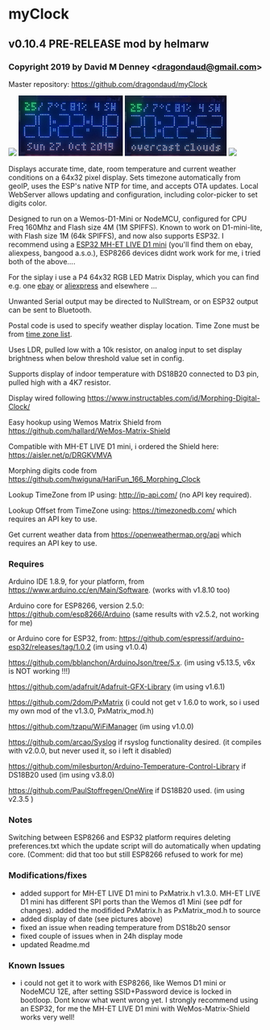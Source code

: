 # myClock
## v0.10.4 PRE-RELEASE mod by helmarw
### Copyright 2019 by David M Denney &lt;dragondaud@gmail.com&gt;

Master repository: https://github.com/dragondaud/myClock

<img src="docs/myClock-parts.png" height="120">  <img src="docs/myClock-front_date.png" height="120"> <img src="docs/myClock-front_weather.png" height="120"> <img src="docs/myClock-back.png" height="120">

Displays accurate time, date, room temperature and current weather conditions on a 64x32 pixel display. Sets timezone automatically from geoIP, uses the ESP's native NTP for time, and accepts OTA updates. Local WebServer allows updating and configuration, including color-picker to set digits color.

Designed to run on a Wemos-D1-Mini or NodeMCU, configured for CPU Freq 160Mhz and Flash size 4M (1M SPIFFS). Known to work on D1-mini-lite, with Flash size 1M (64k SPIFFS), and now also supports ESP32. 
I recommend using a [ESP32 MH-ET LIVE D1 mini](https://ebay.us/jSmSkc) (you'll find them on ebay, aliexpess, bangood a.s.o.), ESP8266 devices didnt work work for me, i tried both of the above....

For the siplay i use a P4 64x32 RGB LED Matrix Display, which you can find e.g. one [ebay](https://ebay.us/l1ljDK) or [aliexpress](https://de.aliexpress.com/item/32380311346.html?spm=a2g0s.9042311.0.0.50ba4c4dh9jUXV) and elsewhere ...

Unwanted Serial output may be directed to NullStream, or on ESP32 output can be sent to Bluetooth.

Postal code is used to specify weather display location. Time Zone must be from [time zone list](https://timezonedb.com/time-zones).

Uses LDR, pulled low with a 10k resistor, on analog input to set display brightness when below threshold value set in config.

Supports display of indoor temperature with DS18B20 connected to D3 pin, pulled high with a 4K7 resistor.

Display wired following https://www.instructables.com/id/Morphing-Digital-Clock/

Easy hookup using Wemos Matrix Shield from https://github.com/hallard/WeMos-Matrix-Shield 

Compatible with MH-ET LIVE D1 mini, i ordered the Shield here: https://aisler.net/p/DRGKVMVA

Morphing digits code from https://github.com/hwiguna/HariFun_166_Morphing_Clock

Lookup TimeZone from IP using: http://ip-api.com/ (no API key required).

Lookup Offset from TimeZone using: https://timezonedb.com/ which requires an API key to use.

Get current weather data from https://openweathermap.org/api which requires an API key to use.

### Requires

Arduino IDE 1.8.9, for your platform, from https://www.arduino.cc/en/Main/Software. (works with v1.8.10 too)

Arduino core for ESP8266, version 2.5.0: https://github.com/esp8266/Arduino (same results with v2.5.2, not working for me)

or Arduino core for ESP32, from: https://github.com/espressif/arduino-esp32/releases/tag/1.0.2 (im using v1.0.4)

https://github.com/bblanchon/ArduinoJson/tree/5.x.  (im using v5.13.5, v6x is NOT working !!!)

https://github.com/adafruit/Adafruit-GFX-Library (im using v1.6.1)

https://github.com/2dom/PxMatrix (i could not get v 1.6.0 to work, so i used my own mod of the v1.3.0, PxMatrix_mod.h)

https://github.com/tzapu/WiFiManager (im using v1.0.0)

https://github.com/arcao/Syslog if rsyslog functionality desired. (it compiles with v2.0.0, but never used it, so i left it disabled)

https://github.com/milesburton/Arduino-Temperature-Control-Library if DS18B20 used (im using v3.8.0)

https://github.com/PaulStoffregen/OneWire if DS18B20 used. (im using v2.3.5 )


### Notes

Switching between ESP8266 and ESP32 platform requires deleting preferences.txt which the update script will do automatically when updating core. (Comment: did that too but still ESP8266 refused to work for me)

### Modifications/fixes

- added support for MH-ET LIVE D1 mini to PxMatrix.h v1.3.0. MH-ET LIVE D1 mini has different SPI ports than the Wemos d1 Mini (see pdf for changes). added the modifided PxMatrix.h as PxMatrix_mod.h to source
- added display of date (see pictures above)
- fixed an issue when reading temperature from DS18b20 sensor
- fixed couple of issues when in 24h display mode
- updated Readme.md

### Known Issues

- i could not get it to work with ESP8266, like Wemos D1 mini or NodeMCU 12E, after setting SSID+Password device is locked in    bootloop. Dont know what went wrong yet. I strongly recommend using an ESP32, for me the MH-ET LIVE D1 mini with WeMos-Matrix-Shield works very well!

